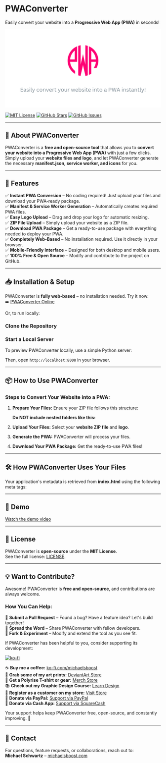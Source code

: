 
# **PWAConverter**

Easily convert your website into a **Progressive Web App (PWA)** in seconds!

![](https://raw.githubusercontent.com/michaelsboost/PWAConverter/gh-pages/imgs/header.png)

[![MIT License](https://img.shields.io/github/license/michaelsboost/PWAConverter)](LICENSE) [![GitHub Stars](https://img.shields.io/github/stars/michaelsboost/PWAConverter)](https://github.com/michaelsboost/PWAConverter/stargazers) [![GitHub Issues](https://img.shields.io/github/issues/michaelsboost/PWAConverter)](https://github.com/michaelsboost/PWAConverter/issues)

----------

## **🚀 About PWAConverter**

PWAConverter is a **free and open-source tool** that allows you to **convert your website into a Progressive Web App (PWA)** with just a few clicks. Simply upload your **website files and logo**, and let PWAConverter generate the necessary **manifest.json, service worker, and icons** for you.

----------

## **🌟 Features**

✅ **Instant PWA Conversion** – No coding required! Just upload your files and download your PWA-ready package.  
✅ **Manifest & Service Worker Generation** – Automatically creates required PWA files.  
✅ **Easy Logo Upload** – Drag and drop your logo for automatic resizing.  
✅ **ZIP File Upload** – Simply upload your website as a ZIP file.  
✅ **Download PWA Package** – Get a ready-to-use package with everything needed to deploy your PWA.  
✅ **Completely Web-Based** – No installation required. Use it directly in your browser.  
✅ **Mobile-Friendly Interface** – Designed for both desktop and mobile users.  
✅ **100% Free & Open Source** – Modify and contribute to the project on GitHub.

----------

## **📥 Installation & Setup**

PWAConverter is **fully web-based** – no installation needed. Try it now:  
➡️ [PWAConverter Online](https://michaelsboost.com/PWAConverter/)

Or, to run locally:

### **Clone the Repository**

### **Start a Local Server**

To preview PWAConverter locally, use a simple Python server:

Then, open `http://localhost:8000` in your browser.

----------

## **📦 How to Use PWAConverter**

### **Steps to Convert Your Website into a PWA:**

1.  **Prepare Your Files:** Ensure your ZIP file follows this structure:
    
    **Do NOT include nested folders like this:**
    
2.  **Upload Your Files:** Select your **website ZIP file** and **logo**.
    
3.  **Generate the PWA:** PWAConverter will process your files.
    
4.  **Download Your PWA Package:** Get the ready-to-use PWA files!
    

----------

## **🛠 How PWAConverter Uses Your Files**

Your application's metadata is retrieved from **index.html** using the following meta tags:

----------

## **🎥 Demo**

[Watch the demo video](https://michaelsboost.com/PWAConverter/pwaconverter.mp4)

----------

## **📜 License**

PWAConverter is **open-source** under the **MIT License**.  
See the full license: [LICENSE](https://github.com/michaelsboost/PWAConverter/blob/main/LICENSE).

----------

## **💡 Want to Contribute?**

Awesome! PWAConverter is **free and open-source**, and contributions are always welcome.

### **How You Can Help:**

🔹 **Submit a Pull Request** – Found a bug? Have a feature idea? Let's build together!  
🔹 **Spread the Word** – Share PWAConverter with fellow developers.  
🔹 **Fork & Experiment** – Modify and extend the tool as you see fit.

If PWAConverter has been helpful to you, consider supporting its development:

[![ko-fi](https://storage.ko-fi.com/cdn/useruploads/d666bcdd-8d38-47d4-b78b-018d4b726d48.png)](https://ko-fi.com/michaelsboost)

☕ **Buy me a coffee:** [ko-fi.com/michaelsboost](http://ko-fi.com/michaelsboost)  
🎨 **Grab some of my art prints:** [DeviantArt Store](https://deviantart.com/michaelsboost/prints)  
👕 **Get a Polyrise T-shirt or gear:** [Merch Store](https://michaelsboost.com/gear)  
📚 **Check out my Graphic Design Course:** [Learn Design](https://michaelsboost.com/graphicdesign)  
🛒 **Register as a customer on my store:** [Visit Store](https://michaelsboost.com/store)  
💙 **Donate via PayPal:** [Support via PayPal](https://michaelsboost.com/donate)  
💸 **Donate via Cash App:** [Support via SquareCash](https://cash.me/$michaelsboost)

Your support helps keep PWAConverter free, open-source, and constantly improving. 🚀

----------

## **📧 Contact**

For questions, feature requests, or collaborations, reach out to:  
**Michael Schwartz** – [michaelsboost.com](https://michaelsboost.com/)